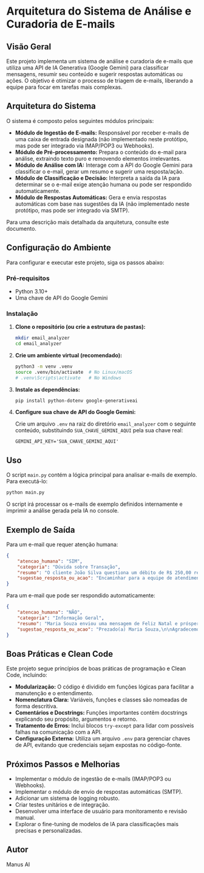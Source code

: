 # Arquitetura do Sistema de Análise e Curadoria de E-mails

## Visão Geral

Este projeto implementa um sistema de análise e curadoria de e-mails que utiliza uma API de IA Generativa (Google Gemini) para classificar mensagens, resumir seu conteúdo e sugerir respostas automáticas ou ações. O objetivo é otimizar o processo de triagem de e-mails, liberando a equipe para focar em tarefas mais complexas.

## Arquitetura do Sistema

O sistema é composto pelos seguintes módulos principais:

*   **Módulo de Ingestão de E-mails:** Responsável por receber e-mails de uma caixa de entrada designada (não implementado neste protótipo, mas pode ser integrado via IMAP/POP3 ou Webhooks).
*   **Módulo de Pré-processamento:** Prepara o conteúdo do e-mail para análise, extraindo texto puro e removendo elementos irrelevantes.
*   **Módulo de Análise com IA:** Interage com a API do Google Gemini para classificar o e-mail, gerar um resumo e sugerir uma resposta/ação.
*   **Módulo de Classificação e Decisão:** Interpreta a saída da IA para determinar se o e-mail exige atenção humana ou pode ser respondido automaticamente.
*   **Módulo de Respostas Automáticas:** Gera e envia respostas automáticas com base nas sugestões da IA (não implementado neste protótipo, mas pode ser integrado via SMTP).

Para uma descrição mais detalhada da arquitetura, consulte este documento.

## Configuração do Ambiente

Para configurar e executar este projeto, siga os passos abaixo:

### Pré-requisitos

*   Python 3.10+
*   Uma chave de API do Google Gemini

### Instalação

1.  **Clone o repositório (ou crie a estrutura de pastas):**

    ```bash
    mkdir email_analyzer
    cd email_analyzer
    ```

2.  **Crie um ambiente virtual (recomendado):**

    ```bash
    python3 -m venv .venv
    source .venv/bin/activate  # No Linux/macOS
    # .venv\Scripts\activate   # No Windows
    ```

3.  **Instale as dependências:**

    ```bash
    pip install python-dotenv google-generativeai
    ```

4.  **Configure sua chave de API do Google Gemini:**

    Crie um arquivo `.env` na raiz do diretório `email_analyzer` com o seguinte conteúdo, substituindo `SUA_CHAVE_GEMINI_AQUI` pela sua chave real:

    ```
    GEMINI_API_KEY='SUA_CHAVE_GEMINI_AQUI'
    ```

## Uso

O script `main.py` contém a lógica principal para analisar e-mails de exemplo. Para executá-lo:

```bash
python main.py
```

O script irá processar os e-mails de exemplo definidos internamente e imprimir a análise gerada pela IA no console.

## Exemplo de Saída

Para um e-mail que requer atenção humana:

```json
{
    "atencao_humana": "SIM",
    "categoria": "Dúvida sobre Transação",
    "resumo": "O cliente João Silva questiona um débito de R$ 250,00 realizado em 28/09/2025, alegando não reconhecer a transação e solicitando verificação.",
    "sugestao_resposta_ou_acao": "Encaminhar para a equipe de atendimento ao cliente/fraude para investigar a transação de R$ 250,00 debitada em 28/09/2025 e entrar em contato com o cliente João Silva para esclarecimentos."
}
```

Para um e-mail que pode ser respondido automaticamente:

```json
{
    "atencao_humana": "NÃO",
    "categoria": "Informação Geral",
    "resumo": "Maria Souza enviou uma mensagem de Feliz Natal e próspero Ano Novo para a equipe.",
    "sugestao_resposta_ou_acao": "Prezado(a) Maria Souza,\n\nAgradecemos imensamente sua mensagem e desejamos a você também um Feliz Natal e um próspero Ano Novo!\n\nBoas festas!\n\nAtenciosamente,\n[Nome da Equipe/Empresa]"
}
```

## Boas Práticas e Clean Code

Este projeto segue princípios de boas práticas de programação e Clean Code, incluindo:

*   **Modularização:** O código é dividido em funções lógicas para facilitar a manutenção e o entendimento.
*   **Nomenclatura Clara:** Variáveis, funções e classes são nomeadas de forma descritiva.
*   **Comentários e Docstrings:** Funções importantes contêm docstrings explicando seu propósito, argumentos e retorno.
*   **Tratamento de Erros:** Inclui blocos `try-except` para lidar com possíveis falhas na comunicação com a API.
*   **Configuração Externa:** Utiliza um arquivo `.env` para gerenciar chaves de API, evitando que credenciais sejam expostas no código-fonte.

## Próximos Passos e Melhorias

*   Implementar o módulo de ingestão de e-mails (IMAP/POP3 ou Webhooks).
*   Implementar o módulo de envio de respostas automáticas (SMTP).
*   Adicionar um sistema de logging robusto.
*   Criar testes unitários e de integração.
*   Desenvolver uma interface de usuário para monitoramento e revisão manual.
*   Explorar o fine-tuning de modelos de IA para classificações mais precisas e personalizadas.

## Autor

Manus AI
